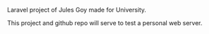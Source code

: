 Laravel project of Jules Goy made for University.

This project and github repo will serve to test a personal web server.
